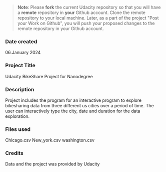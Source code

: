 >**Note**: Please **fork** the current Udacity repository so that you will have a **remote** repository in **your** Github account. Clone the remote repository to your local machine. Later, as a part of the project "Post your Work on Github", you will push your proposed changes to the remote repository in your Github account.

### Date created
06.January 2024

### Project Title
Udacity BikeShare Project for Nanodegree

### Description
Project includes the program for an interactive program to explore bikesharing data from three different us cities over a period of time. The user can interactively type the city, date and duration for the data exploration.

### Files used
Chicago.csv
New_york.csv
washington.csv

### Credits
Data and the project was provided by Udacity

